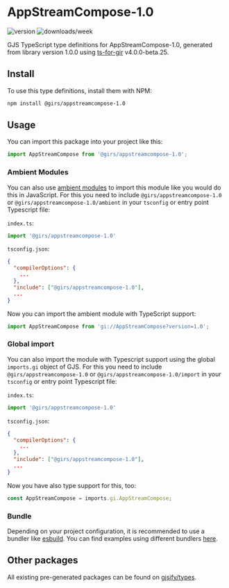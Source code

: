 
# AppStreamCompose-1.0

![version](https://img.shields.io/npm/v/@girs/appstreamcompose-1.0)
![downloads/week](https://img.shields.io/npm/dw/@girs/appstreamcompose-1.0)


GJS TypeScript type definitions for AppStreamCompose-1.0, generated from library version 1.0.0 using [ts-for-gir](https://github.com/gjsify/ts-for-gir) v4.0.0-beta.25.

## Install

To use this type definitions, install them with NPM:
```bash
npm install @girs/appstreamcompose-1.0
```

## Usage

You can import this package into your project like this:
```ts
import AppStreamCompose from '@girs/appstreamcompose-1.0';
```

### Ambient Modules

You can also use [ambient modules](https://github.com/gjsify/ts-for-gir/tree/main/packages/cli#ambient-modules) to import this module like you would do this in JavaScript.
For this you need to include `@girs/appstreamcompose-1.0` or `@girs/appstreamcompose-1.0/ambient` in your `tsconfig` or entry point Typescript file:

`index.ts`:
```ts
import '@girs/appstreamcompose-1.0'
```

`tsconfig.json`:
```json
{
  "compilerOptions": {
    ...
  },
  "include": ["@girs/appstreamcompose-1.0"],
  ...
}
```

Now you can import the ambient module with TypeScript support: 

```ts
import AppStreamCompose from 'gi://AppStreamCompose?version=1.0';
```

### Global import

You can also import the module with Typescript support using the global `imports.gi` object of GJS.
For this you need to include `@girs/appstreamcompose-1.0` or `@girs/appstreamcompose-1.0/import` in your `tsconfig` or entry point Typescript file:

`index.ts`:
```ts
import '@girs/appstreamcompose-1.0'
```

`tsconfig.json`:
```json
{
  "compilerOptions": {
    ...
  },
  "include": ["@girs/appstreamcompose-1.0"],
  ...
}
```

Now you have also type support for this, too:

```ts
const AppStreamCompose = imports.gi.AppStreamCompose;
```

### Bundle

Depending on your project configuration, it is recommended to use a bundler like [esbuild](https://esbuild.github.io/). You can find examples using different bundlers [here](https://github.com/gjsify/ts-for-gir/tree/main/examples).

## Other packages

All existing pre-generated packages can be found on [gjsify/types](https://github.com/gjsify/types).

